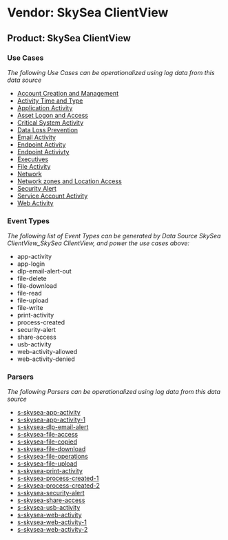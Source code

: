 Vendor: SkySea ClientView
=========================
Product: SkySea ClientView
--------------------------

### Use Cases

_The following Use Cases can be operationalized using log data from this data source_

* [Account Creation and Management](../UseCases/usecase_account_creation_and_management.md)
* [Activity Time  and Type](../UseCases/usecase_activity_time__and_type.md)
* [Application Activity](../UseCases/usecase_application_activity.md)
* [Asset Logon and Access](../UseCases/usecase_asset_logon_and_access.md)
* [Critical System Activity](../UseCases/usecase_critical_system_activity.md)
* [Data Loss Prevention](../UseCases/usecase_data_loss_prevention.md)
* [Email Activity](../UseCases/usecase_email_activity.md)
* [Endpoint Activity](../UseCases/usecase_endpoint_activity.md)
* [Endpoint Activivty](../UseCases/usecase_endpoint_activivty.md)
* [Executives](../UseCases/usecase_executives.md)
* [File Activity](../UseCases/usecase_file_activity.md)
* [Network](../UseCases/usecase_network.md)
* [Network zones and Location Access](../UseCases/usecase_network_zones_and_location_access.md)
* [Security Alert](../UseCases/usecase_security_alert.md)
* [Service Account Activity](../UseCases/usecase_service_account_activity.md)
* [Web Activity](../UseCases/usecase_web_activity.md)


### Event Types

_The following list of Event Types can be generated by Data Source SkySea ClientView_SkySea ClientView, and power the use cases above:_

- app-activity
- app-login
- dlp-email-alert-out
- file-delete
- file-download
- file-read
- file-upload
- file-write
- print-activity
- process-created
- security-alert
- share-access
- usb-activity
- web-activity-allowed
- web-activity-denied


### Parsers

_The following Parsers can be operationalized using log data from this data source_

* [s-skysea-app-activity](../Parsers/parserContent_s-skysea-app-activity.md)
* [s-skysea-app-activity-1](../Parsers/parserContent_s-skysea-app-activity-1.md)
* [s-skysea-dlp-email-alert](../Parsers/parserContent_s-skysea-dlp-email-alert.md)
* [s-skysea-file-access](../Parsers/parserContent_s-skysea-file-access.md)
* [s-skysea-file-copied](../Parsers/parserContent_s-skysea-file-copied.md)
* [s-skysea-file-download](../Parsers/parserContent_s-skysea-file-download.md)
* [s-skysea-file-operations](../Parsers/parserContent_s-skysea-file-operations.md)
* [s-skysea-file-upload](../Parsers/parserContent_s-skysea-file-upload.md)
* [s-skysea-print-activity](../Parsers/parserContent_s-skysea-print-activity.md)
* [s-skysea-process-created-1](../Parsers/parserContent_s-skysea-process-created-1.md)
* [s-skysea-process-created-2](../Parsers/parserContent_s-skysea-process-created-2.md)
* [s-skysea-security-alert](../Parsers/parserContent_s-skysea-security-alert.md)
* [s-skysea-share-access](../Parsers/parserContent_s-skysea-share-access.md)
* [s-skysea-usb-activity](../Parsers/parserContent_s-skysea-usb-activity.md)
* [s-skysea-web-activity](../Parsers/parserContent_s-skysea-web-activity.md)
* [s-skysea-web-activity-1](../Parsers/parserContent_s-skysea-web-activity-1.md)
* [s-skysea-web-activity-2](../Parsers/parserContent_s-skysea-web-activity-2.md)
